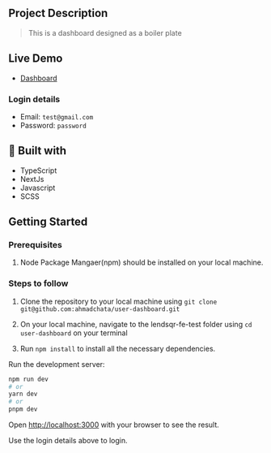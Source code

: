 ## Project Description

> This is a dashboard designed as a boiler plate

## Live Demo

- [Dashboard](https://ahmad-chata-lendsqr-fe-test.vercel.app)

### Login details

- Email: `test@gmail.com`
- Password: `password`

## 🔧 Built with

- TypeScript
- NextJs
- Javascript
- SCSS

## Getting Started

### Prerequisites

1. Node Package Mangaer(npm) should be installed on your local machine.

### Steps to follow

1. Clone the repository to your local machine using `git clone git@github.com:ahmadchata/user-dashboard.git`

2. On your local machine, navigate to the lendsqr-fe-test folder using `cd user-dashboard` on your terminal

3. Run `npm install` to install all the necessary dependencies.

Run the development server:

```bash
npm run dev
# or
yarn dev
# or
pnpm dev
```

Open [http://localhost:3000](http://localhost:3000) with your browser to see the result.

Use the login details above to login.
